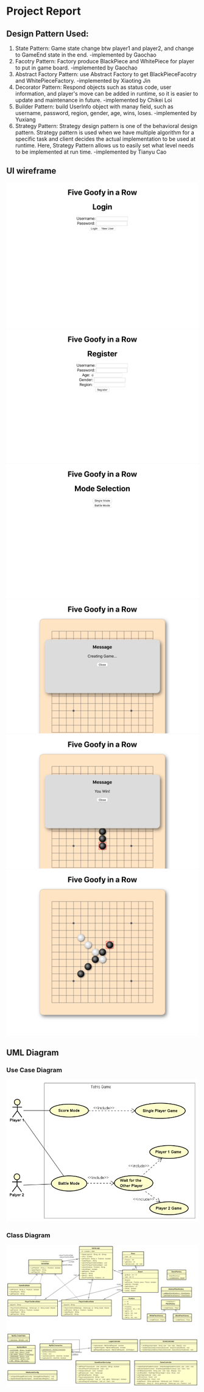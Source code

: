 # Project Report

## Design Pattern Used:
1. State Pattern:  Game state change btw player1 and player2, and change to GameEnd state in the end. -implemented by Gaochao
2. Facotry Pattern:  Factory produce BlackPiece and WhitePiece for player to put in game board. -implemented by Gaochao
3. Abstract Factory Pattern: use Abstract Factory to get BlackPieceFacotry and WhitePieceFactory. -implemented by Xiaoting Jin
4. Decorator Pattern: Respond objects such as status code, user information, and player's move can be added in runtime, so it is easier to update and maintenance in future. -implemented by Chikei Loi
5. Builder Pattern: build UserInfo object with manay field, such as username, password, region, gender, age, wins, loses. -implemented by Yuxiang
6. Strategy Pattern: Strategy design pattern is one of the behavioral design pattern. Strategy pattern is used when we have multiple algorithm for a specific task and client decides the actual implementation to be used at runtime. Here, Strategy Pattern allows us to easily set what level needs to be implemented at run time. -implemented by Tianyu Cao

## UI wireframe

![](screenshots/login.png)
![](screenshots/register.png)
![](screenshots/mode.png)
![](screenshots/game.png)
![](screenshots/win.png)
![](screenshots/board.png)

## UML Diagram

### Use Case Diagram
![alt text](https://github.com/nguyensjsu/sp19-202-goofy-object/blob/master/docs/Use%20Case%20Diagram.png)

### Class Diagram
![alt text](https://github.com/nguyensjsu/sp19-202-goofy-object/blob/master/docs/Class%20Diagram.png)
